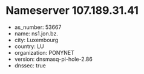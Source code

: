 # Nameserver 107.189.31.41

* as_number: 53667
* name: ns1.jon.bz.
* city: Luxembourg
* country: LU
* organization: PONYNET
* version: dnsmasq-pi-hole-2.86
* dnssec: true
